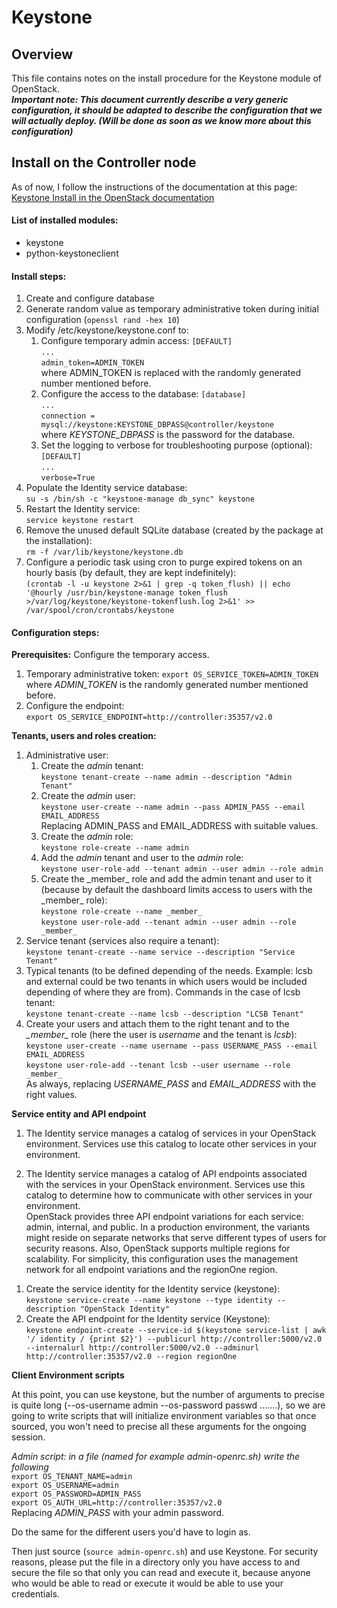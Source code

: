 # Keystone

## Overview

This file contains notes on the install procedure for the Keystone module of OpenStack.  
***Important note: This document currently describe a very generic configuration, it should be adapted to describe the configuration that we will actually deploy. (Will be done as soon as we know more about this configuration)***

## Install on the Controller node

As of now, I follow the instructions of the documentation at this page:  
[Keystone Install in the OpenStack documentation](http://docs.openstack.org/juno/install-guide/install/apt/content/keystone-install.html)

#### List of installed modules:
- keystone
- python-keystoneclient

#### Install steps:
1. Create and configure database
2. Generate random value as temporary administrative token during initial configuration (`openssl rand -hex 10`)
3. Modify /etc/keystone/keystone.conf to:
    1. Configure temporary admin access:
    `[DEFAULT]`  
    `...`  
    `admin_token=ADMIN_TOKEN`  
    where ADMIN_TOKEN is replaced with the randomly generated number mentioned before.
    2. Configure the access to the database:
    `[database]`  
    `...`  
    `connection = mysql://keystone:KEYSTONE_DBPASS@controller/keystone`  
    where _KEYSTONE_DBPASS_ is the password for the database.
    3. Set the logging to verbose for troubleshooting purpose (optional):
    `[DEFAULT]`  
    `...`  
    `verbose=True`  
4. Populate the Identity service database:  
`su -s /bin/sh -c "keystone-manage db_sync" keystone`
5. Restart the Identity service:  
`service keystone restart`
6. Remove the unused default SQLite database (created by the package at the installation):  
`rm -f /var/lib/keystone/keystone.db`
7. Configure a periodic task using cron to purge expired tokens on an hourly basis (by default, they are kept indefinitely):  
`(crontab -l -u keystone 2>&1 | grep -q token_flush) || echo '@hourly /usr/bin/keystone-manage token_flush >/var/log/keystone/keystone-tokenflush.log 2>&1' >> /var/spool/cron/crontabs/keystone`

#### Configuration steps:
**Prerequisites:** Configure the temporary access.
1. Temporary administrative token:   `export OS_SERVICE_TOKEN=ADMIN_TOKEN`  
where _ADMIN_TOKEN_ is the randomly generated number mentioned before.
2. Configure the endpoint:  
`export OS_SERVICE_ENDPOINT=http://controller:35357/v2.0`

**Tenants, users and roles creation:**

1. Administrative user:
    1. Create the _admin_ tenant:  
    `keystone tenant-create --name admin --description "Admin Tenant"`
    2. Create the _admin_ user:  
    `keystone user-create --name admin --pass ADMIN_PASS --email EMAIL_ADDRESS`  
    Replacing ADMIN_PASS and EMAIL_ADDRESS with suitable values.
    3. Create the _admin_ role:  
    `keystone role-create --name admin`
    4. Add the _admin_ tenant and user to the _admin_ role:  
    `keystone user-role-add --tenant admin --user admin --role admin`
    5. Create the \_member\_ role and add the admin tenant and user to it (because by default the dashboard limits access to users with the \_member\_ role):  
    `keystone role-create --name _member_`  
    `keystone user-role-add --tenant admin --user admin --role _member_`
2. Service tenant (services also require a tenant):  
`keystone tenant-create --name service --description "Service Tenant"`
3. Typical tenants (to be defined depending of the needs. Example: lcsb and external could be two tenants in which users would be included depending of where they are from). Commands in the case of lcsb tenant:  
`keystone tenant-create --name lcsb --description "LCSB Tenant"`
4. Create your users and attach them to the right tenant and to the _\_member\__ role (here the user is _username_ and the tenant is _lcsb_):  
`keystone user-create --name username --pass USERNAME_PASS --email EMAIL_ADDRESS`  
`keystone user-role-add --tenant lcsb --user username --role _member_`  
As always, replacing _USERNAME_PASS_ and _EMAIL_ADDRESS_ with the right values.

**Service entity and API endpoint**  
1) The Identity service manages a catalog of services in your OpenStack environment. Services use this catalog to locate other services in your environment.

2) The Identity service manages a catalog of API endpoints associated with the services in your OpenStack environment. Services use this catalog to determine how to communicate with other services in your environment.  
OpenStack provides three API endpoint variations for each service: admin, internal, and public. In a production environment, the variants might reside on separate networks that serve different types of users for security reasons. Also, OpenStack supports multiple regions for scalability. For simplicity, this configuration uses the management network for all endpoint variations and the regionOne region.

1. Create the service identity for the Identity service (keystone):  
`keystone service-create --name keystone --type identity --description "OpenStack Identity"`
2. Create the API endpoint for the Identity service (Keystone):  
`keystone endpoint-create --service-id $(keystone service-list | awk '/ identity / {print $2}') --publicurl http://controller:5000/v2.0 --internalurl http://controller:5000/v2.0 --adminurl http://controller:35357/v2.0 --region regionOne`

**Client Environment scripts**

At this point, you can use keystone, but the number of arguments to precise is quite long (--os-username admin --os-password passwd .......), so we are going to write scripts that will initialize environment variables so that once sourced, you won't need to precise all these arguments for the ongoing session.

*Admin script: in a file (named for example admin-openrc.sh) write the following*  
`export OS_TENANT_NAME=admin`  
`export OS_USERNAME=admin`  
`export OS_PASSWORD=ADMIN_PASS`  
`export OS_AUTH_URL=http://controller:35357/v2.0`  
Replacing _ADMIN_PASS_ with your admin password.

Do the same for the different users you'd have to login as.

Then just source (`source admin-openrc.sh`) and use Keystone.
For security reasons, please put the file in a directory only you have access to and secure the file so that only you can read and execute it, because anyone who would be able to read or execute it would be able to use your credentials.